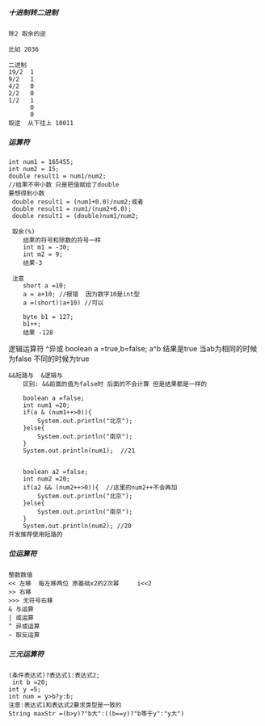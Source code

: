 ##### 十进制转二进制 
    除2 取余的逆

    比如 2036

    二进制
    19/2  1
    9/2   1
    4/2   0
    2/2   0
    1/2   1
          0
          0
    取逆  从下往上 10011  

##### 运算符
    int num1 = 165455;
    int num2 = 15;
    double result1 = num1/num2;
    //结果不带小数 只是把值赋给了double
    要想得到小数
     double result1 = (num1+0.0)/num2;或者
     double result1 = num1/(num2+0.0);
     double result1 = (double)num1/num2;

     取余(%)
        结果的符号和除数的符号一样
        int m1 = -30;
        int m2 = 9;
        结果-3

     注意
        short a =10;
        a = a+10; //报错  因为数字10是int型
        a =(short)(a+10) //可以

        byte b1 = 127;
        b1++;
        结果 -128

逻辑运算符
     ^异或
        boolean a =true,b=false;
        a^b  结果是true
        当ab为相同的时候为false 不同的时候为true 

    &&短路与  &逻辑与 
        区别: &&前面的值为false时 后面的不会计算 但是结果都是一样的

        boolean a =false;
        int num1 =20;
        if(a & (num1++>0)){
            System.out.println("北京");
        }else{
            System.out.println("南京");
        }
        System.out.println(num1);  //21


        boolean a2 =false;
        int num2 =20;
        if(a2 && (num2++>0)){  //这里的num2++不会再加
            System.out.println("北京");
        }else{
            System.out.println("南京");
        }
        System.out.println(num2); //20
    开发推荐使用短路的

##### 位运算符
    整数数值 
    << 左移  每左移两位 原基础x2的2次幂     i<<2        
    >> 右移
    >>> 无符号右移 
    & 与运算    
    | 或运算
    ^ 异或运算
    ~ 取反运算

##### 三元运算符
    (条件表达式)?表达式1:表达式2;
     int b =20;
    int y =5;
    int num = y>b?y:b;
    注意:表达式1和表达式2要求类型是一致的
    String maxStr =(b>y)?"b大":((b==y)?"b等于y":"y大")
